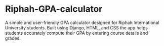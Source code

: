 # Riphah-GPA-calculator
A simple and user-friendly GPA calculator designed for Riphah International University students. Built using Django, HTML, and CSS the app helps students accurately compute their GPA by entering course details and grades.
